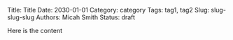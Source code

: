 Title: Title
Date: 2030-01-01
Category: category
Tags: tag1, tag2
Slug: slug-slug-slug
Authors: Micah Smith
Status: draft

Here is the content
